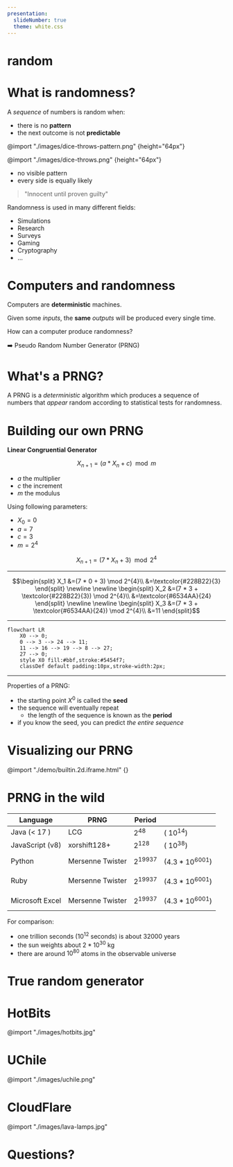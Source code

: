```yaml
---
presentation:
  slideNumber: true
  theme: white.css
---
```


<!-- slide -->

# random

<!-- slide -->

# What is randomness?

<!-- slide -->

A _sequence_ of numbers is random when:

- there is no **pattern**
- the next outcome is not **predictable**

<!-- slide -->

@import "./images/dice-throws-pattern.png" {height="64px"}

<!-- slide -->

@import "./images/dice-throws.png" {height="64px"}

- no visible pattern
- every side is equally likely

<!-- slide -->

> "Innocent until proven guilty"

<!-- slide -->

Randomness is used in many different fields:

- Simulations
- Research
- Surveys
- Gaming
- Cryptography
- ...

<!-- slide -->

# Computers and randomness

<!-- slide -->

Computers are **deterministic** machines.

Given some _inputs_, the **same** _outputs_ will be produced every single time.

<!-- slide -->

How can a computer produce randomness?

<!-- slide -->

➡️ Pseudo Random Number Generator (PRNG)

<!-- slide -->

# What's a PRNG?

<!-- slide -->

A PRNG is a _deterministic_ algorithm which produces a sequence of numbers that _appear_ random according to statistical tests for randomness.

<!-- slide -->

# Building our own PRNG

<!-- slide -->

**Linear Congruential Generator**

```math
X_{n+1} = (a * X_n + c) \mod m
```

- $a$ the multiplier
- $c$ the increment
- $m$ the modulus

<!-- slide -->

Using following parameters:

- $X_{0} = 0$
- $a = 7$
- $c = 3$
- $m = 2^{4}$

```math
X_{n+1} = (7 * X_n + 3) \mod 2^{4}
```

---

<!-- slide -->

```math
\begin{split}
  X_1 &=(7 * 0 + 3) \mod 2^{4}\\
  &=\textcolor{#228B22}{3}
\end{split}

\newline
\newline

\begin{split}
  X_2 &=(7 * 3 + \textcolor{#228B22}{3}) \mod 2^{4}\\
  &=\textcolor{#6534AA}{24}
\end{split}

\newline
\newline

\begin{split}
  X_3 &=(7 * 3 + \textcolor{#6534AA}{24}) \mod 2^{4}\\
  &=11
\end{split}
```

---

<!-- slide -->

```mermaid
flowchart LR
    X0 --> 0;
    0 --> 3 --> 24 --> 11;
    11 --> 16 --> 19 --> 8 --> 27;
    27 --> 0;
    style X0 fill:#bbf,stroke:#5454f7;
    classDef default padding:10px,stroke-width:2px;
```

---

<!-- slide -->

Properties of a PRNG:

- the starting point $X^{0}$ is called the **seed**
- the sequence will eventually repeat
  - the length of the sequence is known as the **period**
- if you know the seed, you can predict _the entire sequence_

<!-- slide -->

# Visualizing our PRNG

@import "./demo/builtin.2d.iframe.html" {}

<!-- slide class="font-size-small" -->

# PRNG in the wild

| Language        | PRNG             | Period        |                     |
| --------------- | ---------------- | ------------- | ------------------- |
| Java (< 17 )    | LCG              | $2^{48}$      | ($~ 10^{14}$)       |
| JavaScript (v8) | xorshift128+     | $2^{128}$     | ($~ 10^{38}$)       |
| Python          | Mersenne Twister | $$2^{19937}$$ | ($4.3 * 10^{6001}$) |
| Ruby            | Mersenne Twister | $$2^{19937}$$ | ($4.3 * 10^{6001}$) |
| Microsoft Excel | Mersenne Twister | $$2^{19937}$$ | ($4.3 * 10^{6001}$) |

For comparison:

- one trillion seconds ($10^{12}$ seconds) is about 32000 years
- the sun weights about $2 * 10^{30}$ kg
- there are around $10^{80}$ atoms in the observable universe

<!-- slide -->

# True random generator

<!-- slide  -->

# HotBits

@import "./images/hotbits.jpg"

<!-- slide -->

# UChile

@import "./images/uchile.png"

<!-- slide -->

# CloudFlare

@import "./images/lava-lamps.jpg"

<!-- slide -->

# Questions?